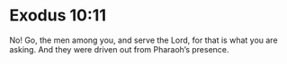 # Exodus 10:11

No! Go, the men among you, and serve the Lord, for that is what you are asking. And they were driven out from Pharaoh’s presence.

